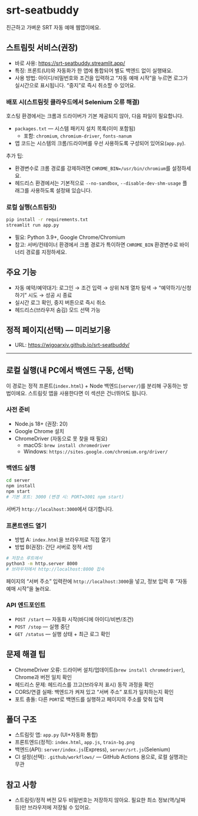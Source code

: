# srt-seatbuddy

친근하고 가벼운 SRT 자동 예매 웹앱이에요.

## 스트림릿 서비스(권장)

- 바로 사용: https://srt-seatbuddy.streamlit.app/
- 특징: 프론트(UI)와 자동화가 한 앱에 통합되어 별도 백엔드 없이 실행돼요.
- 사용 방법: 아이디/비밀번호와 조건을 입력하고 “자동 예매 시작”을 누르면 로그가 실시간으로 표시됩니다. “중지”로 즉시 취소할 수 있어요.

### 배포 시(스트림릿 클라우드에서 Selenium 오류 해결)

호스팅 환경에서는 크롬과 드라이버가 기본 제공되지 않아, 다음 파일이 필요합니다.

- `packages.txt` — 시스템 패키지 설치 목록(이미 포함됨)
  - 포함: `chromium`, `chromium-driver`, `fonts-nanum`
- 앱 코드는 시스템의 크롬/드라이버를 우선 사용하도록 구성되어 있어요(`app.py`).

추가 팁:

- 환경변수로 크롬 경로를 강제하려면 `CHROME_BIN=/usr/bin/chromium`를 설정하세요.
- 헤드리스 환경에서는 기본적으로 `--no-sandbox`, `--disable-dev-shm-usage` 플래그를 사용하도록 설정돼 있습니다.

### 로컬 실행(스트림릿)

```bash
pip install -r requirements.txt
streamlit run app.py
```

- 필요: Python 3.9+, Google Chrome/Chromium
- 참고: 서버/컨테이너 환경에서 크롬 경로가 특이하면 `CHROME_BIN` 환경변수로 바이너리 경로를 지정하세요.

## 주요 기능

- 자동 예약/예약대기: 로그인 → 조건 입력 → 상위 N개 열차 탐색 → “예약하기/신청하기” 시도 → 성공 시 종료
- 실시간 로그 확인, 중지 버튼으로 즉시 취소
- 헤드리스(브라우저 숨김) 모드 선택 가능

## 정적 페이지(선택) — 미리보기용

- URL: https://wjgoarxiv.github.io/srt-seatbuddy/

---

## 로컬 실행(내 PC에서 백엔드 구동, 선택)

이 경로는 정적 프론트(`index.html`) + Node 백엔드(`server/`)를 분리해 구동하는 방법이에요. 스트림릿 앱을 사용한다면 이 섹션은 건너뛰어도 됩니다.

### 사전 준비

- Node.js 18+ (권장: 20)
- Google Chrome 설치
- ChromeDriver (자동으로 못 찾을 때 필요)
  - macOS: `brew install chromedriver`
  - Windows: `https://sites.google.com/chromium.org/driver/`

### 백엔드 실행

```bash
cd server
npm install
npm start
# 기본 포트: 3000 (변경 시: PORT=3001 npm start)
```

서버가 `http://localhost:3000`에서 대기합니다.

### 프론트엔드 열기

- 방법 A: `index.html`을 브라우저로 직접 열기
- 방법 B(권장): 간단 서버로 정적 서빙

```bash
# 저장소 루트에서
python3 -m http.server 8000
# 브라우저에서 http://localhost:8000 접속
```

페이지의 “서버 주소” 입력란에 `http://localhost:3000`을 넣고, 정보 입력 후 “자동 예매 시작”을 눌러요.

### API 엔드포인트

- `POST /start` — 자동화 시작(바디에 아이디/비번/조건)
- `POST /stop` — 실행 중단
- `GET /status` — 실행 상태 + 최근 로그 확인

## 문제 해결 팁

- ChromeDriver 오류: 드라이버 설치/업데이트(`brew install chromedriver`), Chrome과 버전 일치 확인
- 헤드리스 문제: 헤드리스를 끄고(브라우저 표시) 동작 과정을 확인
- CORS/연결 실패: 백엔드가 켜져 있고 “서버 주소” 포트가 일치하는지 확인
- 포트 충돌: 다른 `PORT`로 백엔드를 실행하고 페이지의 주소를 맞춰 입력

## 폴더 구조

- 스트림릿 앱: `app.py` (UI+자동화 통합)
- 프론트엔드(정적): `index.html`, `app.js`, `train-bg.png`
- 백엔드(API): `server/index.js`(Express), `server/srt.js`(Selenium)
- CI 설정(선택): `.github/workflows/` — GitHub Actions 용으로, 로컬 실행과는 무관

## 참고 사항

- 스트림릿/정적 버전 모두 비밀번호는 저장하지 않아요. 필요한 최소 정보(역/날짜 등)만 브라우저에 저장될 수 있어요.

